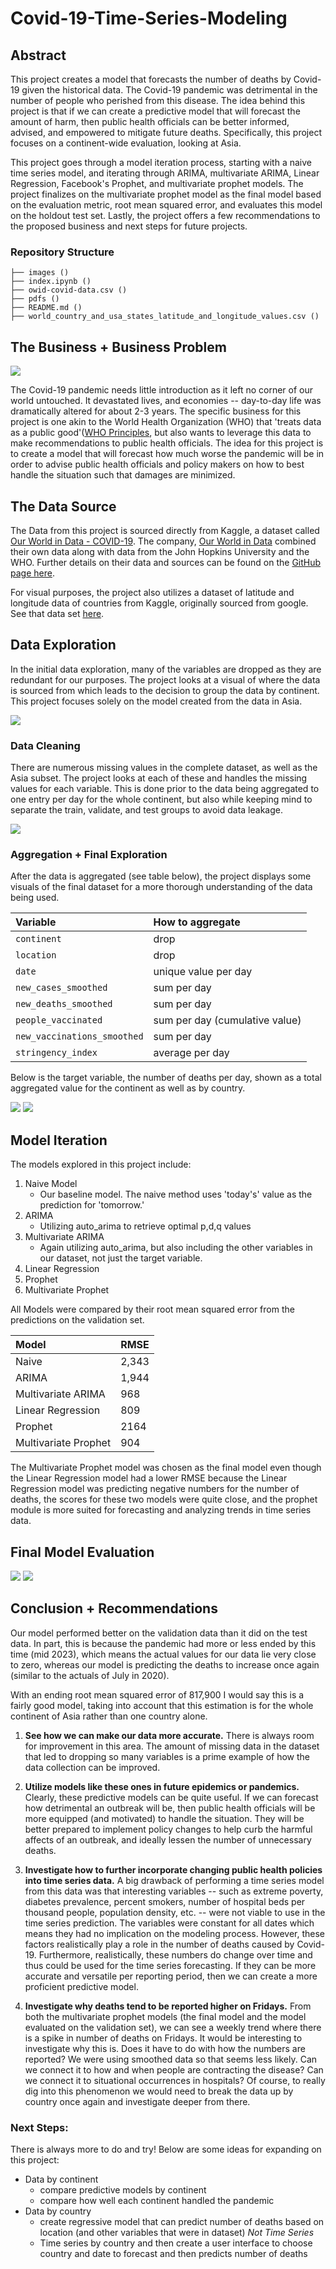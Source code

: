# Covid-19-Time-Series-Modeling

## Abstract

This project creates a model that forecasts the number of deaths by Covid-19 given the historical data.  The Covid-19 pandemic was detrimental in the number of people who perished from this disease.  The idea behind this project is that if we can create a predictive model that will forecast the amount of harm, then public health officials can be better informed, advised, and empowered to mitigate future deaths.  Specifically, this project focuses on a continent-wide evaluation, looking at Asia.

This project goes through a model iteration process, starting with a naive time series model, and iterating through ARIMA, multivariate ARIMA, Linear Regression, Facebook's Prophet, and multivariate prophet models.  The project finalizes on the multivariate prophet model as the final model based on the evaluation metric, root mean squared error, and evaluates this model on the holdout test set.  Lastly, the project offers a few recommendations to the proposed business and next steps for future projects.

### Repository Structure
```
├── images ()
├── index.ipynb () 
├── owid-covid-data.csv ()
├── pdfs ()
├── README.md ()
├── world_country_and_usa_states_latitude_and_longitude_values.csv ()
```

## The Business + Business Problem

<img src=images/covid_map.jpg>

The Covid-19 pandemic needs little introduction as it left no corner of our world untouched.  It devastated lives, and economies -- day-to-day life was dramatically altered for about 2-3 years.  The specific business for this project is one akin to the World Health Organization (WHO) that 'treats data as a public good'([WHO Principles](https://data.who.int/about/data/who-data-principles), but also wants to leverage this data to make recommendations to public health officials.  The idea for this project is to create a model that will forecast how much worse the pandemic will be in order to advise public health officials and policy makers on how to best handle the situation such that damages are minimized.   


## The Data Source

The Data from this project is sourced directly from Kaggle, a dataset called [Our World in Data - COVID-19](https://www.kaggle.com/datasets/caesarmario/our-world-in-data-covid19-dataset).  The company, [Our World in Data](https://ourworldindata.org/explorers/coronavirus-data-explorer) combined their own data along with data from the John Hopkins University and the WHO.  Further details on their data and sources can be found on the [GitHub page here](https://github.com/owid/covid-19-data/blob/master/public/data/README.md).

For visual purposes, the project also utilizes a dataset of latitude and longitude data of countries from Kaggle, originally sourced from google.  See that data set [here](https://www.kaggle.com/datasets/paultimothymooney/latitude-and-longitude-for-every-country-and-state).


## Data Exploration

In the initial data exploration, many of the variables are dropped as they are redundant for our purposes. The project looks at a visual of where the data is sourced from which leads to the decision to group the data by continent.  This project focuses solely on the model created from the data in Asia.

<img src=images/asia_map.png>

### Data Cleaning

There are numerous missing values in the complete dataset, as well as the Asia subset. The project looks at each of these and handles the missing values for each variable.  This is done prior to the data being aggregated to one entry per day for the whole continent, but also while keeping mind to separate the train, validate, and test groups to avoid data leakage. 

<img src=images/nulls_by_date.png>


### Aggregation + Final Exploration

After the data is aggregated (see table below), the project displays some visuals of the final dataset for a more thorough understanding of the data being used.  

| Variable | How to aggregate |
|:--|:--|
|`continent` | drop |
| `location` | drop |
| `date` | unique value per day | 
| `new_cases_smoothed` | sum per day |
| `new_deaths_smoothed` | sum per day |
| `people_vaccinated` | sum per day (cumulative  value) |
| `new_vaccinations_smoothed` | sum per day |
| `stringency_index` | average per day |

Below is the target variable, the number of deaths per day, shown as a total aggregated value for the continent as well as by country.

<img src=images/deaths_by_date.png>

<img src=images/deaths_by_date_by_country.png>


## Model Iteration

The models explored in this project include:

1. Naive Model
    - Our baseline model. The naive method uses 'today's' value as the prediction for 'tomorrow.'
2. ARIMA
    - Utilizing auto_arima to retrieve optimal p,d,q values
3. Multivariate ARIMA
    - Again utilizing auto_arima, but also including the other variables in our dataset, not just the target variable.
4. Linear Regression
5. Prophet
6. Multivariate Prophet

All Models were compared by their root mean squared error from the predictions on the validation set.  

| Model | RMSE | 
|:--|:--|
| Naive | 2,343 |
| ARIMA | 1,944 |
| Multivariate ARIMA | 968 |
| Linear Regression | 809 |
| Prophet | 2164 |
| Multivariate Prophet | 904 |

The Multivariate Prophet model was chosen as the final model even though the Linear Regression model had a lower RMSE because the Linear Regression model was predicting negative numbers for the number of deaths, the scores for these two models were quite close, and the prophet module is more suited for forecasting and analyzing trends in time series data.

## Final Model Evaluation

<img src=images/final_predictions_prophet.png>
<img src=images/final_predictions_matplotlib.png>

## Conclusion + Recommendations

Our model performed better on the validation data than it did on the test data.  In part, this is because the pandemic had more or less ended by this time (mid 2023), which means the actual values for our data lie very close to zero, whereas our model is predicting the deaths to increase once again (similar to the actuals of July in 2020).  

With an ending root mean squared error of 817,900 I would say this is a fairly good model, taking into account that this estimation is for the whole continent of Asia rather than one country alone.  

1. **See how we can make our data more accurate.**  There is always room for improvement in this area. The amount of missing data in the dataset that led to dropping so many variables is a prime example of how the data collection can be improved.

2. **Utilize models like these ones in future epidemics or pandemics.**  Clearly, these predictive models can be quite useful.  If we can forecast how detrimental an outbreak will be, then public health officials will be more equipped (and motivated) to handle the situation.  They will be better prepared to implement policy changes to help curb the harmful affects of an outbreak, and ideally lessen the number of unnecessary deaths.  

3. **Investigate how to further incorporate changing public health policies into time series data.**  A big drawback of performing a time series model from this data was that interesting variables -- such as extreme poverty, diabetes prevalence, percent smokers, number of hospital beds per thousand people, population density, etc. -- were not viable to use in the time series prediction.  The variables were constant for all dates which means they had no implication on the modeling process.  However, these factors realistically play a role in the number of deaths caused by Covid-19.  Furthermore, realistically, these numbers do change over time and thus could be used for the time series forecasting. If they can be more accurate and versatile per reporting period, then we can create a more proficient predictive model. 

4. **Investigate why deaths tend to be reported higher on Fridays.** From both the multivariate prophet models (the final model and the model evaluated on the validation set), we can see a weekly trend where there is a spike in number of deaths on Fridays. It would be interesting to investigate why this is. Does it have to do with how the numbers are reported?  We were using smoothed data so that seems less likely.  Can we connect it to how and when people are contracting the disease?  Can we connect it to situational occurrences in hospitals?  Of course, to really dig into this phenomenon we would need to break the data up by country once again and investigate deeper from there. 

### Next Steps:
There is always more to do and try!  Below are some ideas for expanding on this project:

- Data by continent
    - compare predictive models by continent
    - compare how well each continent handled the pandemic
- Data by country
    - create regressive model that can predict number of deaths based on location (and other variables that were in dataset) *Not Time Series*
    - Time series by country and then create a user interface to choose country and date to forecast and then predicts number of deaths